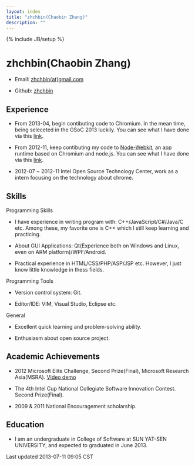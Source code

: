 ```yaml
---
layout: index
title: "zhchbin(Chaobin Zhang)"
description: ""
---
```


{% include JB/setup %}

zhchbin(Chaobin Zhang)
=============

* Email: [zhchbin(at)gmail.com][email]

* Github: [zhchbin][github]

Experience
-------------
* From 2013-04, begin contibuting code to Chromium. In the mean time, being seleceted in the GSoC 2013 luckily. You can see what I have done via this [link][Codereiview].

* From 2012-11, keep contibuting my code to [Node-Webkit][nw], an app runtime based on Chromium and node.js. You can see what I have done via this [link][commit].

* 2012-07 ~ 2012-11 Intel Open Source Technology Center, work as a intern focusing on the technology about chrome.

Skills
-------------

<div class="title">Programming Skills</div>

* I have experience in writing program with: C++/JavaScript/C#/Java/C etc. Among these, my favorite one is C++ which I still keep learning and practicing. 

* About GUI Applications: Qt(Experience both on Windows and Linux, even on ARM platform)/WPF/Android.

* Practical experience in HTML/CSS/PHP/ASP/JSP etc. However, I just know little knowledge in thess fields.

<div class="title">Programming Tools</div>

* Version control system: Git.

* Editor/IDE: VIM, Visual Studio, Eclipse etc.

<div class="title">General</div>

* Excellent quick learning and problem-solving ability.

* Enthusiasm about open source project.

Academic Achievements
-------------

* 2012 Microsoft Elite Challenge, Second Prize(Final), Microsoft Research
  Asia(MSRA). [Video demo][video-demo]

* The 4th Intel Cup National Collegiate Software Innovation Contest. Second 
 Prize(Final).

* 2009 & 2011 National Encouragement scholarship.

Education
-------------

<ul>
  <li><p>I am an undergraduate in College of Software at SUN YAT-SEN UNIVERSITY,
  and expected to graduated in June 2013.</p></li>
</ul>

<div id="footer"><div id="footer-text">Last updated 2013-07-11 09:05 CST</div></div>


[email]: mailto:zhchbin@gmail.com
[github]: https://github.com/zhchbin
[nw]: https://github.com/rogerwang/node-webkit
[commit]: https://github.com/rogerwang/node-webkit/commits?author=zhchbin
[video-demo]: http://video.sina.com.cn/v/b/74934735-2517989980.html
[Codereiview]: https://codereview.chromium.org/search?closed=1&owner=zhchbin
